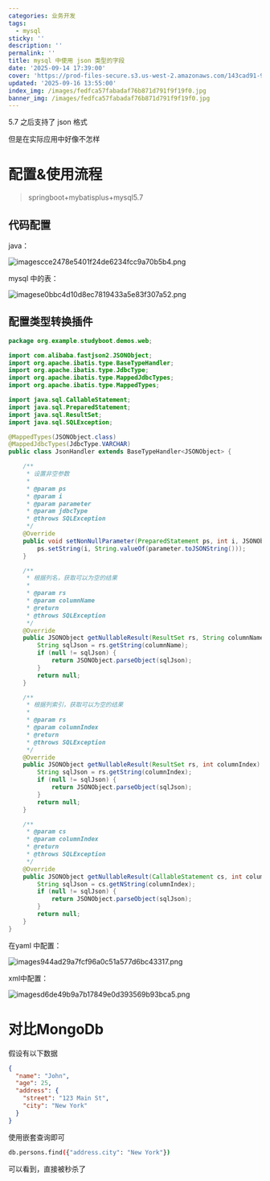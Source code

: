 ```yaml
---
categories: 业务开发
tags:
  - mysql
sticky: ''
description: ''
permalink: ''
title: mysql 中使用 json 类型的字段
date: '2025-09-14 17:39:00'
cover: 'https://prod-files-secure.s3.us-west-2.amazonaws.com/143cad91-961b-48b0-82dc-78fbb6eb5abe/deb71c7a-9910-435b-b686-00d0786e45d3/51711470_p0.jpg?X-Amz-Algorithm=AWS4-HMAC-SHA256&X-Amz-Content-Sha256=UNSIGNED-PAYLOAD&X-Amz-Credential=ASIAZI2LB466U3BQJDTR%2F20250918%2Fus-west-2%2Fs3%2Faws4_request&X-Amz-Date=20250918T130145Z&X-Amz-Expires=3600&X-Amz-Security-Token=IQoJb3JpZ2luX2VjEEQaCXVzLXdlc3QtMiJHMEUCIQCwMkuIVNE%2BJnr%2B8Es6iA1LAR2OL8o4gNsL0KY8thLbogIgDswDcADc9aCRroRl%2F2j1HLAmSEJZX7QD1AV0d5sSG9IqiAQIvf%2F%2F%2F%2F%2F%2F%2F%2F%2F%2FARAAGgw2Mzc0MjMxODM4MDUiDPoB%2FPIpsbIa2v0f4yrcA05F4jqholXW1XkJ6OT5iNSwIjYGo4GiVGhoD8cc%2F0k%2BY6Nf2yQVSzMXyF94VsIUxa6Lym1%2BwA2Vr5wYEb7lD6zOAjS3Lp291CsxPcQK4Ytwe3wP99k4XENxe4qO189F%2BkSxvmrXNMDgzUXSadKDa%2FSJMW2y00mwbF%2Bb9Ek3es%2BjDMP9SrqLUdplOcwsNp0Tdcszo1Rqd10fTEvg%2BmlgzMH7%2Bm5lQyoiXeOKfHLShlnUdM1n4LlCAd7CDCxhKN4os0SGHH6JW8G7uYLvNpZ3MEhIlGAq4%2F2RRANNX9X3ePVVkae1mPYNtLPGJz75Dgv0y3T3HduHjZ6Kgns4Or31UOnD5yuCfpS%2BmIy9HN3cdaj3CY8dBdKcWRm8WnLrue99g8r4dfZJvq8MTrw4RU%2BRRRezw4np0h6IfOySjdpmBYjTc4vAnSa4jaKhv1RzyztOYNoOMXpq5sCW3YFdPdP8MKUUqcCT2JsRq12XAS%2BAvGYym5OENdW9jSR0KuQyulgcxrlyCZVgIBFljKFNlAVcv4POtOCM3o3EsWt1%2B7kr9bdHAgH%2BGIlpKFoc90nu9hInd1%2FtZ0Ve%2BdD31Gxt5eL7YEobXofFnfOOk5aWceXLe%2BN6ds6k4GJRpggdYZv0MLjar8YGOqUBIjuh6gU5b%2BhFXEysNT580G3d6WwcClKeqEpZBjU%2FSvay%2Bwwq3%2B4oRZ9pjnJGISWjiDtYGOwgALhmdbcFq0N9Nt8G6wOA3C3HdSxLK6aW3uW06DFroNVxzfc5AkSPmltWe%2BXxNJCONZg81S93seN3IuiEuu4Fq7Pf%2Bf%2BdUqV1nQaCaCbX%2BQM06ahVXf1ZaQJqXud1HuLNoxpuSCDQ6yRkQ9%2F%2BOUBv&X-Amz-Signature=f68f154c91d2f2c391a5fc78fe9b36588746ea7a8f05a6a05c7fc048cbb0688f&X-Amz-SignedHeaders=host&x-amz-checksum-mode=ENABLED&x-id=GetObject'
updated: '2025-09-16 13:55:00'
index_img: /images/fedfca57fabadaf76b871d791f9f19f0.jpg
banner_img: /images/fedfca57fabadaf76b871d791f9f19f0.jpg
---
```


5.7 之后支持了 json 格式


但是在实际应用中好像不怎样


# 配置&使用流程

> springboot+mybatisplus+mysql5.7

## 代码配置


java：


![imagescce2478e5401f24de6234fcc9a70b5b4.png](/images/476a1133e7aaa3e257f0f6fe9cb407b6.png)


mysql 中的表：


![imagese0bbc4d10d8ec7819433a5e83f307a52.png](/images/e2532123fe03eee4705d5db2c2ecc85d.png)


## 配置类型转换插件


```java
package org.example.studyboot.demos.web;

import com.alibaba.fastjson2.JSONObject;
import org.apache.ibatis.type.BaseTypeHandler;
import org.apache.ibatis.type.JdbcType;
import org.apache.ibatis.type.MappedJdbcTypes;
import org.apache.ibatis.type.MappedTypes;

import java.sql.CallableStatement;
import java.sql.PreparedStatement;
import java.sql.ResultSet;
import java.sql.SQLException;

@MappedTypes(JSONObject.class)
@MappedJdbcTypes(JdbcType.VARCHAR)
public class JsonHandler extends BaseTypeHandler<JSONObject> {

    /**
     * 设置非空参数
     *
     * @param ps
     * @param i
     * @param parameter
     * @param jdbcType
     * @throws SQLException
     */
    @Override
    public void setNonNullParameter(PreparedStatement ps, int i, JSONObject parameter, JdbcType jdbcType) throws SQLException {
        ps.setString(i, String.valueOf(parameter.toJSONString()));
    }

    /**
     * 根据列名，获取可以为空的结果
     *
     * @param rs
     * @param columnName
     * @return
     * @throws SQLException
     */
    @Override
    public JSONObject getNullableResult(ResultSet rs, String columnName) throws SQLException {
        String sqlJson = rs.getString(columnName);
        if (null != sqlJson) {
            return JSONObject.parseObject(sqlJson);
        }
        return null;
    }

    /**
     * 根据列索引，获取可以为空的结果
     *
     * @param rs
     * @param columnIndex
     * @return
     * @throws SQLException
     */
    @Override
    public JSONObject getNullableResult(ResultSet rs, int columnIndex) throws SQLException {
        String sqlJson = rs.getString(columnIndex);
        if (null != sqlJson) {
            return JSONObject.parseObject(sqlJson);
        }
        return null;
    }

    /**
     * @param cs
     * @param columnIndex
     * @return
     * @throws SQLException
     */
    @Override
    public JSONObject getNullableResult(CallableStatement cs, int columnIndex) throws SQLException {
        String sqlJson = cs.getNString(columnIndex);
        if (null != sqlJson) {
            return JSONObject.parseObject(sqlJson);
        }
        return null;
    }
}
```


在yaml 中配置：


![images944ad29a7fcf96a0c51a577d6bc43317.png](/images/4d25cc1863ee3e3fa6ae7e6d4c2a6cf7.png)


xml中配置：


![imagesd6de49b9a7b17849e0d393569b93bca5.png](/images/1067c14ea63fdd81764edc7b0b6e9828.png)


# 对比MongoDb


假设有以下数据


```json
{
  "name": "John",
  "age": 25,
  "address": {
    "street": "123 Main St",
    "city": "New York"
  }
}
```


使用嵌套查询即可


```bash
db.persons.find({"address.city": "New York"})
```


可以看到，直接被秒杀了

